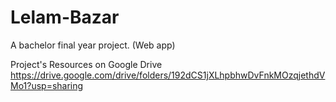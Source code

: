 # Lelam-Bazar
A bachelor final year project. (Web app) 

Project's Resources on Google Drive
https://drive.google.com/drive/folders/192dCS1jXLhpbhwDvFnkMOzqjethdVMo1?usp=sharing
